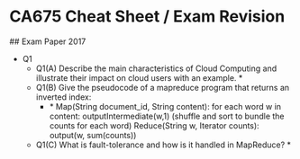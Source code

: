 # CA675 Cheat Sheet / Exam Revision

## Exam Paper 2017

* Q1
  * Q1(A) Describe the main characteristics of Cloud Computing and illustrate their impact on cloud users with an example. \*
  * Q1(B) Give the pseudocode of a mapreduce program that returns an inverted index:
    * \* Map(String document_id, String content):
      for each word w in content:
      outputIntermediate(w,1)
      (shuffle and sort to bundle the counts for each word)
      Reduce(String w, Iterator counts):
      output(w, sum(counts))
  * Q1(C) What is fault-tolerance and how is it handled in MapReduce?
    * 
